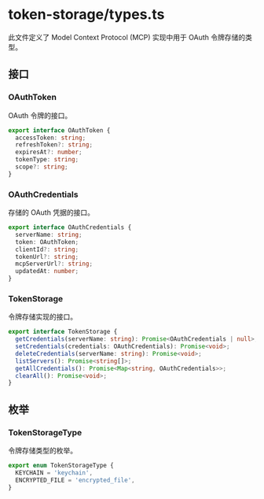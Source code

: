 # token-storage/types.ts

此文件定义了 Model Context Protocol (MCP) 实现中用于 OAuth 令牌存储的类型。

## 接口

### OAuthToken

OAuth 令牌的接口。

```typescript
export interface OAuthToken {
  accessToken: string;
  refreshToken?: string;
  expiresAt?: number;
  tokenType: string;
  scope?: string;
}
```

### OAuthCredentials

存储的 OAuth 凭据的接口。

```typescript
export interface OAuthCredentials {
  serverName: string;
  token: OAuthToken;
  clientId?: string;
  tokenUrl?: string;
  mcpServerUrl?: string;
  updatedAt: number;
}
```

### TokenStorage

令牌存储实现的接口。

```typescript
export interface TokenStorage {
  getCredentials(serverName: string): Promise<OAuthCredentials | null>;
  setCredentials(credentials: OAuthCredentials): Promise<void>;
  deleteCredentials(serverName: string): Promise<void>;
  listServers(): Promise<string[]>;
  getAllCredentials(): Promise<Map<string, OAuthCredentials>>;
  clearAll(): Promise<void>;
}
```

## 枚举

### TokenStorageType

令牌存储类型的枚举。

```typescript
export enum TokenStorageType {
  KEYCHAIN = 'keychain',
  ENCRYPTED_FILE = 'encrypted_file',
}
```